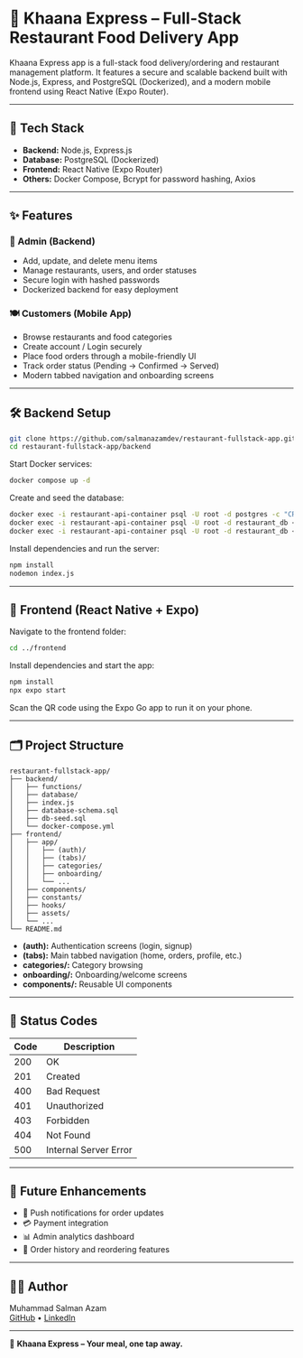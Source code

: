 # 🍛 Khaana Express – Full-Stack Restaurant Food Delivery App

Khaana Express app is a full-stack food delivery/ordering and restaurant management platform. It features a secure and scalable backend built with Node.js, Express, and PostgreSQL (Dockerized), and a modern mobile frontend using React Native (Expo Router).

---

## 🚀 Tech Stack

- **Backend:** Node.js, Express.js
- **Database:** PostgreSQL (Dockerized)
- **Frontend:** React Native (Expo Router)
- **Others:** Docker Compose, Bcrypt for password hashing, Axios

---

## ✨ Features

### 🔐 Admin (Backend)
- Add, update, and delete menu items
- Manage restaurants, users, and order statuses
- Secure login with hashed passwords
- Dockerized backend for easy deployment

### 🍽️ Customers (Mobile App)
- Browse restaurants and food categories
- Create account / Login securely
- Place food orders through a mobile-friendly UI
- Track order status (Pending → Confirmed → Served)
- Modern tabbed navigation and onboarding screens

---

## 🛠️ Backend Setup

```sh
git clone https://github.com/salmanazamdev/restaurant-fullstack-app.git
cd restaurant-fullstack-app/backend
```

Start Docker services:
```sh
docker compose up -d
```

Create and seed the database:
```sh
docker exec -i restaurant-api-container psql -U root -d postgres -c "CREATE DATABASE restaurant_db;"
docker exec -i restaurant-api-container psql -U root -d restaurant_db < database-schema.sql
docker exec -i restaurant-api-container psql -U root -d restaurant_db < db-seed.sql
```

Install dependencies and run the server:
```sh
npm install
nodemon index.js
```

---

## 📱 Frontend (React Native + Expo)

Navigate to the frontend folder:
```sh
cd ../frontend
```

Install dependencies and start the app:
```sh
npm install
npx expo start
```

Scan the QR code using the Expo Go app to run it on your phone.

---

## 🗂️ Project Structure

```
restaurant-fullstack-app/
├── backend/
│   ├── functions/
│   ├── database/
│   ├── index.js
│   ├── database-schema.sql
│   ├── db-seed.sql
│   └── docker-compose.yml
├── frontend/
│   ├── app/
│   │   ├── (auth)/
│   │   ├── (tabs)/
│   │   ├── categories/
│   │   ├── onboarding/
│   │   └── ...
│   ├── components/
│   ├── constants/
│   ├── hooks/
│   ├── assets/
│   └── ...
└── README.md
```

- **(auth):** Authentication screens (login, signup)
- **(tabs):** Main tabbed navigation (home, orders, profile, etc.)
- **categories/:** Category browsing
- **onboarding/:** Onboarding/welcome screens
- **components/:** Reusable UI components

---

## 🔐 Status Codes

| Code | Description              |
|------|--------------------------|
| 200  | OK                       |
| 201  | Created                  |
| 400  | Bad Request              |
| 401  | Unauthorized             |
| 403  | Forbidden                |
| 404  | Not Found                |
| 500  | Internal Server Error    |

---

## 🧠 Future Enhancements

- 🔔 Push notifications for order updates
- 💳 Payment integration
- 📊 Admin analytics dashboard
- 🧾 Order history and reordering features

---

## 👨‍💻 Author

Muhammad Salman Azam  
[GitHub](https://github.com/salmanazamdev) • [LinkedIn](linkedin.com/in/salmanazamdev)

---

🥘 **Khaana Express – Your meal, one tap away.**

